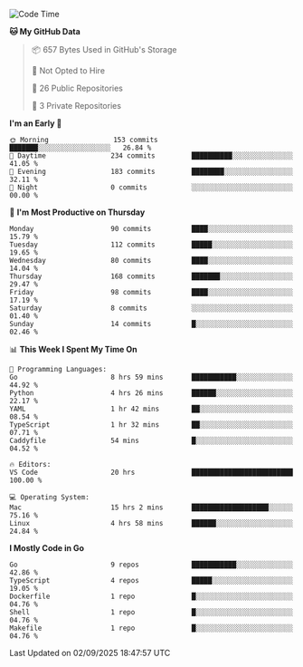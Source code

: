 <!--START_SECTION:waka-->
![Code Time](http://img.shields.io/badge/Code%20Time-1%2C452%20hrs%2051%20mins-blue)

**🐱 My GitHub Data** 

> 📦 657 Bytes Used in GitHub's Storage 
 > 
> 🚫 Not Opted to Hire
 > 
> 📜 26 Public Repositories 
 > 
> 🔑 3 Private Repositories 
 > 
**I'm an Early 🐤** 

```text
🌞 Morning                153 commits         ███████░░░░░░░░░░░░░░░░░░   26.84 % 
🌆 Daytime                234 commits         ██████████░░░░░░░░░░░░░░░   41.05 % 
🌃 Evening                183 commits         ████████░░░░░░░░░░░░░░░░░   32.11 % 
🌙 Night                  0 commits           ░░░░░░░░░░░░░░░░░░░░░░░░░   00.00 % 
```
📅 **I'm Most Productive on Thursday** 

```text
Monday                   90 commits          ████░░░░░░░░░░░░░░░░░░░░░   15.79 % 
Tuesday                  112 commits         █████░░░░░░░░░░░░░░░░░░░░   19.65 % 
Wednesday                80 commits          ████░░░░░░░░░░░░░░░░░░░░░   14.04 % 
Thursday                 168 commits         ███████░░░░░░░░░░░░░░░░░░   29.47 % 
Friday                   98 commits          ████░░░░░░░░░░░░░░░░░░░░░   17.19 % 
Saturday                 8 commits           ░░░░░░░░░░░░░░░░░░░░░░░░░   01.40 % 
Sunday                   14 commits          █░░░░░░░░░░░░░░░░░░░░░░░░   02.46 % 
```


📊 **This Week I Spent My Time On** 

```text
💬 Programming Languages: 
Go                       8 hrs 59 mins       ███████████░░░░░░░░░░░░░░   44.92 % 
Python                   4 hrs 26 mins       ██████░░░░░░░░░░░░░░░░░░░   22.17 % 
YAML                     1 hr 42 mins        ██░░░░░░░░░░░░░░░░░░░░░░░   08.54 % 
TypeScript               1 hr 32 mins        ██░░░░░░░░░░░░░░░░░░░░░░░   07.71 % 
Caddyfile                54 mins             █░░░░░░░░░░░░░░░░░░░░░░░░   04.52 % 

🔥 Editors: 
VS Code                  20 hrs              █████████████████████████   100.00 % 

💻 Operating System: 
Mac                      15 hrs 2 mins       ███████████████████░░░░░░   75.16 % 
Linux                    4 hrs 58 mins       ██████░░░░░░░░░░░░░░░░░░░   24.84 % 
```

**I Mostly Code in Go** 

```text
Go                       9 repos             ███████████░░░░░░░░░░░░░░   42.86 % 
TypeScript               4 repos             █████░░░░░░░░░░░░░░░░░░░░   19.05 % 
Dockerfile               1 repo              █░░░░░░░░░░░░░░░░░░░░░░░░   04.76 % 
Shell                    1 repo              █░░░░░░░░░░░░░░░░░░░░░░░░   04.76 % 
Makefile                 1 repo              █░░░░░░░░░░░░░░░░░░░░░░░░   04.76 % 
```




 Last Updated on 02/09/2025 18:47:57 UTC
<!--END_SECTION:waka-->
